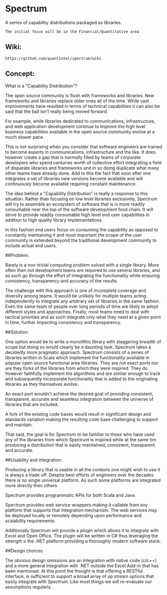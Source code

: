 Spectrum
========


A series of capability distributions packaged as libraries.

    The initial focus will be in the Financial/Quantitative area


## Wiki:
    
    https://github.com/quantintel/spectrum/wiki
    
## Concept:
    
What is a "Capability Distribution"?  

The open source community is flush with frameworks and libraries.  New frameworks and 
libraries replace older ones all of the time.  While vast improvements have resulted 
in terms of technical capabilities it can also be said that the ball isn't really being moved 
forward.

For example, while libraries dedicated to communications, infrastructure, and
web application development continue to improve the high level business capabilities available
in the open source community evolve at a much slower pace.  

This is not surprising when you consider that software engineers are trained to
become experts in communications, infrastructure and the like.  It does however 
create a gap that is normally filled by teams of corporate developers who spend centuries
worth of collective effort integrating a field of disparate libraries and frameworks and
in so doing duplicate what many other teams have already done.   Add to this the fact that
soon after one integrates a set of libraries new versions become available and will continuously
become available requiring constant maintenance.

The idea behind a "Capability Distribution" is really a response to this situation.
Rather than focusing on low level libraries exclusively, Spectrum
will try to assemble an ecosystem of software that is is more readily consumable
near the top of the software development food chain.  It will strive to provide readily
consumable high level end user capabilities in addition to high quality library implementations.
 
In this fashion end users focus on consuming the capability as opposed to constantly maintaining it
and most important the scope of the user community is extended beyond the traditional development
community to include actual end users.  


##Problem:

Rarely is a non-trivial computing problem solved with
a single library.  More often then not development teams are required to use 
several libraries, and as such go through the effort of integrating the functionality 
while ensuring consistency, transparency and accuracy of the results. 

The challenge with this approach is one of incomplete coverage and diversity
among teams.  It would be unlikely for multiple teams acting independently to 
integrate any arbitrary set of libraries in the same fashion.  Even the same 
team of people over long periods of time are likely to adopt different styles
and approaches.  Finally, most teams need to deal with tactical priorities
and as such integrate only what they need at a given point in time, further
impacting consistency and transparency.

##Solution:

One option would be to write a monolithic library with staggering breadth of scope
but doing so would clearly be a daunting task.  Spectrum takes a decidedly
more pragmatic approach.  Spectrum consists of a series of libraries written in Scala
which implement the functionality available in popular open source functional area
libraries.  They are not exact ports nor are they forks of the libraries from
which they were inspired.  They do however faithfully implement the algorithms and 
are similar enough to track and subsequently incorporate functionality that 
is added to the originating libraries as they themselves evolve.

An exact port wouldn't achieve the desired goal of providing consistent, transparent,
accurate and seamless integration between the universe of libraries that are included.

A fork of the existing code bases would result in significant design and standards 
variation making the resulting code base challenging to support and maintain.

That said, the goal is for Spectrum to be familiar to those who have used any of
the libraries from which Spectrum is inspired while at the same tim producing a distribution
that is easily maintained, consistent, transparent and accurate.

##Usability and integration:

Producing a library that is usable in all the contexts one might wish
to use it is always a trade off.  Despite best efforts of engineers over
the decades there is no single universal platform.  As such some platforms
are integrated more directly then others.  

Spectrum provides programmatic APIs for both Scala and Java.  

Spectrum provides  web service wrappers making it callable from any 
platform that supports that integration mechanism.  The web services may be deployed 
locally or remotely depending upon performance and scalability requirements.  

Additionally Spectrum will provide a plugin which allows it to integrate with Excel and 
Open Office.  The plugin will be written in C# thus leveraging the strength o the .NET platform
providing a thoroughly modern software stack.

##Design choices:

The obvious design omissions are an integration with native code (c/c++) and a more general
integration with .NET outside the Excel Add-in that has been mentioned.  At this
point the thought is that offering a RESTful interface, is sufficient to support 
a broad array of up stream options that easily integrate with Spectrum.  Like most
things we will re-evaluate our assumptions regularly.







